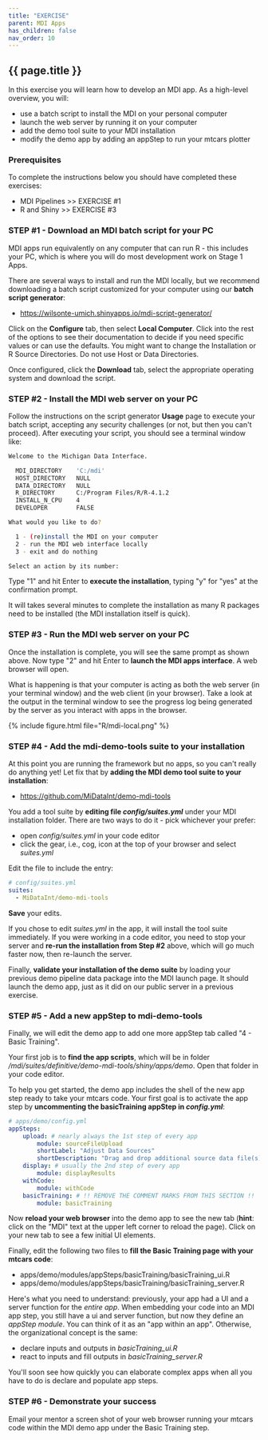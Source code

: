 ```yaml
---
title: "EXERCISE"
parent: MDI Apps
has_children: false
nav_order: 10
---
```


## {{ page.title }}

In this exercise you will learn how to develop an MDI app.
As a high-level overview, you will:

- use a batch script to install the MDI on your personal computer
- launch the web server by running it on your computer
- add the demo tool suite to your MDI installation
- modify the demo app by adding an appStep to run your mtcars plotter

### Prerequisites

To complete the instructions below you should have completed 
these exercises:

- MDI Pipelines >> EXERCISE #1
- R and Shiny >> EXERCISE #3

### STEP #1 - Download an MDI batch script for your PC

MDI apps run equivalently on any computer that can run R -
this includes your PC, which is where you will do most development
work on Stage 1 Apps.  

There are several ways to install and run the MDI locally, but
we recommend downloading a batch script customized for your computer
using our **batch script generator**:

- <https://wilsonte-umich.shinyapps.io/mdi-script-generator/>

Click on the **Configure** tab, then select **Local Computer**. Click into
the rest of the options to see their documentation to
decide if you need specific values or can use the defaults.
You might want to change the Installation or R Source Directories.
Do not use Host or Data Directories.

Once configured, click the **Download** tab, select the appropriate
operating system and download the script.

### STEP #2 - Install the MDI web server on your PC

Follow the instructions on the script generator **Usage**
page to execute your batch script, accepting any security challenges
(or not, but then you can't proceed). After executing your script, you
should see a terminal window like:

```bash
Welcome to the Michigan Data Interface.

  MDI_DIRECTORY    'C:/mdi'
  HOST_DIRECTORY   NULL
  DATA_DIRECTORY   NULL
  R_DIRECTORY      C:/Program Files/R/R-4.1.2
  INSTALL_N_CPU    4
  DEVELOPER        FALSE

What would you like to do?

  1 - (re)install the MDI on your computer
  2 - run the MDI web interface locally
  3 - exit and do nothing

Select an action by its number:
```

Type "1" and hit Enter to **execute the installation**, typing "y" for "yes"
at the confirmation prompt.

It will takes several minutes to complete the installation
as many R packages need to be installed (the MDI
installation itself is quick).

### STEP #3 - Run the MDI web server on your PC

Once the installation is complete, you will see the same prompt
as shown above. Now type "2" and hit Enter to **launch the
MDI apps interface**. A web browser will open.

What is happening is that your computer is acting as both the
web server (in your terminal window) and the web client (in your browser).
Take a look at the output in the terminal window to see the progress
log being generated by the server as you interact with apps in the browser.

{% include figure.html file="R/mdi-local.png" %}

### STEP #4 - Add the mdi-demo-tools suite to your installation

At this point you are running the framework but no apps, so you
can't really do anything yet! Let fix that by **adding the MDI 
demo tool suite to your installation**:

- <https://github.com/MiDataInt/demo-mdi-tools>

You add a tool suite by **editing file _config/suites.yml_** 
under your MDI installation folder. There are two ways to do it - 
pick whichever your prefer:

- open  _config/suites.yml_ in your code editor
- click the gear, i.e., cog, icon at the top of your browser and select _suites.yml_

Edit the file to include the entry:

```yml
# config/suites.yml
suites:
  - MiDataInt/demo-mdi-tools
```

**Save** your edits.  

If you chose to edit _suites.yml_ in the app, it will install the tool suite
immediately.  If you were working in a code editor, you need to stop
your server and **re-run the installation from Step #2** above, which will go
much faster now, then re-launch the server.

Finally, **validate your installation of the demo suite** by loading your previous 
demo pipeline data package into the MDI launch page. It should launch
the demo app, just as it did on our public server in a previous exercise.

### STEP #5 - Add a new appStep to mdi-demo-tools

Finally, we will edit the demo app to add one more appStep tab called
"4 - Basic Training".

Your first job is to **find the app scripts**, which will be in folder
_/mdi/suites/definitive/demo-mdi-tools/shiny/apps/demo_. Open that folder
in your code editor.

To help you get started, the demo app includes the shell of the new app
step ready to take your mtcars code. 
Your first goal is to activate the app step by 
**uncommenting the basicTraining appStep in _config.yml_**:

```yml
# apps/demo/config.yml
appSteps:
    upload: # nearly always the 1st step of every app
        module: sourceFileUpload
        shortLabel: "Adjust Data Sources"
        shortDescription: "Drag and drop additional source data file(s)."
    display: # usually the 2nd step of every app
        module: displayResults
    withCode:
        module: withCode
    basicTraining: # !! REMOVE THE COMMENT MARKS FROM THIS SECTION !!
        module: basicTraining
```

Now **reload your web browser**
into the demo app to see the new tab (**hint**: click on the "MDI"
text at the upper left corner to reload the page). Click on your new tab
to see a few initial UI elements.

Finally, edit the following two files to 
**fill the Basic Training page with your mtcars code**:
- apps/demo/modules/appSteps/basicTraining/basicTraining_ui.R
- apps/demo/modules/appSteps/basicTraining/basicTraining_server.R

Here's what you need to understand: previously, your app had
a UI and a server function for the _entire app_. When embedding 
your code into an MDI app step, you still have a ui and server function,
but now they define an _appStep module_.
You can think of it as an "app within an app". 
Otherwise, the organizational concept is the same:
- declare inputs and outputs in _basicTraining_ui.R_
- react to inputs and fill outputs in _basicTraining_server.R_

You'll soon see how quickly you can elaborate complex apps when
all you have to do is declare and populate app steps.

### STEP #6 - Demonstrate your success

Email your mentor a screen shot of your web browser running
your mtcars code within the MDI demo app under the Basic Training step.
